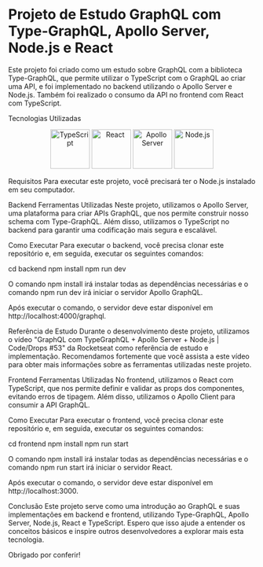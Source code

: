 # Projeto de Estudo GraphQL com Type-GraphQL, Apollo Server, Node.js e React
Este projeto foi criado como um estudo sobre GraphQL com a biblioteca Type-GraphQL, que permite utilizar o TypeScript com o GraphQL ao criar uma API, e foi implementado no backend utilizando o Apollo Server e Node.js. Também foi realizado o consumo da API no frontend com React com TypeScript.

Tecnologias Utilizadas
<div align="center">
    <img width="80" src="https://cdn.iconscout.com/icon/free/png-256/typescript-1174965.png" alt="TypeScript">
    <img width="80" src="https://seeklogo.com/images/R/react-logo-7B3CE81517-seeklogo.com.png" alt="React">
    <img width="80" src="https://apollographql.gallerycdn.vsassets.io/extensions/apollographql/vscode-apollo/1.32.0/1594795860329/Microsoft.VisualStudio.Services.Icons.Default" alt="Apollo Server">
    <img width="80" src="https://cdn.iconscout.com/icon/free/png-256/node-js-1174925.png" alt="Node.js">
</div>

Requisitos
Para executar este projeto, você precisará ter o Node.js instalado em seu computador.

Backend
Ferramentas Utilizadas
Neste projeto, utilizamos o Apollo Server, uma plataforma para criar APIs GraphQL, que nos permite construir nosso schema com Type-GraphQL. Além disso, utilizamos o TypeScript no backend para garantir uma codificação mais segura e escalável.

Como Executar
Para executar o backend, você precisa clonar este repositório e, em seguida, executar os seguintes comandos:

cd backend
npm install
npm run dev

O comando npm install irá instalar todas as dependências necessárias e o comando npm run dev irá iniciar o servidor Apollo GraphQL.

Após executar o comando, o servidor deve estar disponível em http://localhost:4000/graphql.

Referência de Estudo
Durante o desenvolvimento deste projeto, utilizamos o vídeo "GraphQL com TypeGraphQL + Apollo Server + Node.js | Code/Drops #53" da Rocketseat como referência de estudo e implementação. Recomendamos fortemente que você assista a este vídeo para obter mais informações sobre as ferramentas utilizadas neste projeto.

Frontend
Ferramentas Utilizadas
No frontend, utilizamos o React com TypeScript, que nos permite definir e validar as props dos componentes, evitando erros de tipagem. Além disso, utilizamos o Apollo Client para consumir a API GraphQL.

Como Executar
Para executar o frontend, você precisa clonar este repositório e, em seguida, executar os seguintes comandos:

cd frontend
npm install
npm run start

O comando npm install irá instalar todas as dependências necessárias e o comando npm run start irá iniciar o servidor React.

Após executar o comando, o servidor deve estar disponível em http://localhost:3000.

Conclusão
Este projeto serve como uma introdução ao GraphQL e suas implementações em backend e frontend, utilizando Type-GraphQL, Apollo Server, Node.js, React e TypeScript. Espero que isso ajude a entender os conceitos básicos e inspire outros desenvolvedores a explorar mais esta tecnologia.

Obrigado por conferir!
